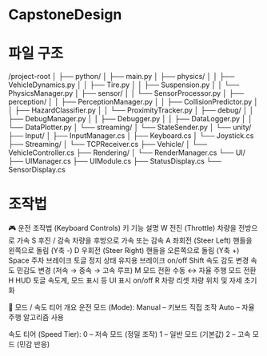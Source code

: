 # CapstoneDesign


# 파일 구조 
/project-root
│
├── python/
│   ├── main.py
│   ├── physics/
│   │   ├── VehicleDynamics.py
│   │   ├── Tire.py
│   │   ├── Suspension.py
│   │   └── PhysicsManager.py
│   ├── sensor/
│   │   └── SensorProcessor.py
│   ├── perception/
│   │   ├── PerceptionManager.py
│   │   ├── CollisionPredictor.py
│   │   ├── HazardClassifier.py
│   │   └── ProximityTracker.py
│   ├── debug/
│   │   ├── DebugManager.py
│   │   ├── Debugger.py
│   │   ├── DataLogger.py
│   │   └── DataPlotter.py
│   └── streaming/
│       └── StateSender.py
│
└── unity/
    ├── Input/
    │   ├── InputManager.cs
    │   ├── Keyboard.cs
    │   └── Joystick.cs
    ├── Streaming/
    │   └── TCPReceiver.cs
    ├── Vehicle/
    │   └── VehicleController.cs
    ├── Rendering/
    │   └── RenderManager.cs
    └── UI/
        ├── UIManager.cs
        ├── UIModule.cs
        ├── StatusDisplay.cs
        └── SensorDisplay.cs


# 조작법
🎮 운전 조작법 (Keyboard Controls)
키	기능	설명
W	전진 (Throttle)	차량을 전방으로 가속
S	후진 / 감속	차량을 후방으로 가속 또는 감속
A	좌회전 (Steer Left)	핸들을 왼쪽으로 돌림 (Y축 -)
D	우회전 (Steer Right)	핸들을 오른쪽으로 돌림 (Y축 +)
Space	주차 브레이크 토글	정지 상태 유지용 브레이크 on/off
Shift	속도 감도 변경	속도 민감도 변경 (저속 → 중속 → 고속 루프)
M	모드 전환	수동 ↔ 자율 주행 모드 전환
H	HUD 토글	속도계, 모드 표시 등 UI 표시 on/off
R	차량 리셋	차량 위치 및 자세 초기화

🧠 모드 / 속도 티어 개요
운전 모드 (Mode):
Manual – 키보드 직접 조작
Auto – 자율 주행 알고리즘 사용

속도 티어 (Speed Tier):
0 – 저속 모드 (정밀 조작)
1 – 일반 모드 (기본값)
2 – 고속 모드 (민감 반응)


